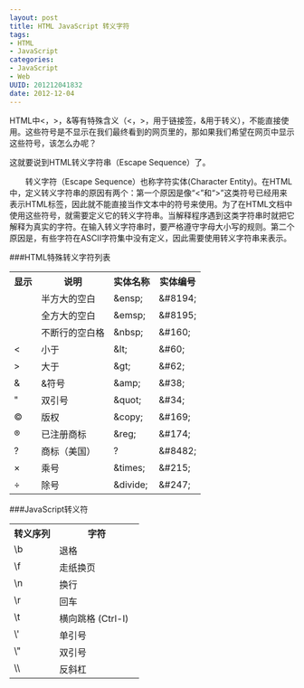 ```yaml
---
layout: post
title: HTML JavaScript 转义字符
tags: 
- HTML
- JavaScript
categories:
- JavaScript
- Web
UUID: 201212041832
date: 2012-12-04
---
```


HTML中&lt;，&gt;，&amp;等有特殊含义（&lt;，&gt;，用于链接签，&amp;用于转义），不能直接使用。这些符号是不显示在我们最终看到的网页里的，那如果我们希望在网页中显示这些符号，该怎么办呢？
<p>这就要说到HTML转义字符串（Escape Sequence）了。 </p>
<p>　　转义字符（Escape Sequence）也称字符实体(Character Entity)。在HTML中，定义转义字符串的原因有两个：第一个原因是像“&lt;”和“&gt;”这类符号已经用来表示HTML标签，因此就不能直接当作文本中的符号来使用。为了在HTML文档中使用这些符号，就需要定义它的转义字符串。当解释程序遇到这类字符串时就把它解释为真实的字符。在输入转义字符串时，要严&#26684;遵守字母大小写的规则。第二个原因是，有些字符在ASCII字符集中没有定义，因此需要使用转义字符串来表示。
</p>
###HTML特殊转义字符列表
<table width="580px">
<tbody>
<tr>
<th>显示</th>
<th>说明</th>
<th>实体名称</th>
<th>实体编号</th>
</tr>
<tr>
<td>&nbsp;</td>
<td>半方大的空白</td>
<td>&amp;ensp;</td>
<td>&amp;#8194;</td>
</tr>
<tr>
</tr>
<tr>
<td>&nbsp;</td>
<td>全方大的空白</td>
<td>&amp;emsp;</td>
<td>&amp;#8195;</td>
</tr>
<tr>
</tr>
<tr>
<td>&nbsp;</td>
<td>不断行的空白&#26684;</td>
<td>&amp;nbsp;</td>
<td>&amp;#160;</td>
</tr>
<tr>
<td>&lt;</td>
<td>小于</td>
<td>&amp;lt;</td>
<td>&amp;#60;</td>
</tr>
<tr>
<td>&gt;</td>
<td>大于</td>
<td>&amp;gt;</td>
<td>&amp;#62;</td>
</tr>
<tr>
<td>&amp;</td>
<td>&amp;符号</td>
<td>&amp;amp;</td>
<td>&amp;#38;</td>
</tr>
<tr>
<td>&quot;</td>
<td>双引号</td>
<td>&amp;quot;</td>
<td>&amp;#34;</td>
</tr>
<tr>
<td>©</td>
<td>版权</td>
<td>&amp;copy;</td>
<td>&amp;#169;</td>
</tr>
<tr>
<td>®</td>
<td>已注册商标</td>
<td>&amp;reg;</td>
<td>&amp;#174;</td>
</tr>
<tr>
<td>?</td>
<td>商标（美国）</td>
<td>?</td>
<td>&amp;#8482;</td>
</tr>
<tr>
</tr>
<tr>
<td>×</td>
<td>乘号</td>
<td>&amp;times;</td>
<td>&amp;#215;</td>
</tr>
<tr>
<td>÷</td>
<td>除号</td>
<td>&amp;divide;</td>
<td>&amp;#247;</td>
</tr>
</tbody>
</table>
###JavaScript转义符
<table width="580px">
<tbody>
<tr>
<th width="35%">转义序列</th>
<th width="65%">字符</th>
</tr>
<tr valign="top">
<td width="35%">\b</td>
<td width="65%">退&#26684;</td>
</tr>
<tr valign="top">
<td width="35%">\f</td>
<td width="65%">走纸换页</td>
</tr>
<tr valign="top">
<td width="35%">\n</td>
<td width="65%">换行</td>
</tr>
<tr valign="top">
<td width="35%">\r</td>
<td width="65%">回车</td>
</tr>
<tr valign="top">
<td width="35%">\t</td>
<td width="65%">横向跳&#26684; (Ctrl-I)</td>
</tr>
<tr valign="top">
<td width="35%">\'</td>
<td width="65%">单引号</td>
</tr>
<tr valign="top">
<td width="35%">\&quot;</td>
<td width="65%">双引号</td>
</tr>
<tr valign="top">
<td width="35%">\\</td>
<td width="65%">反斜杠</td>
</tr>
</tbody>
</table>
